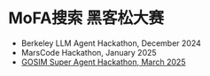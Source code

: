 # MoFA搜索 黑客松大赛

- Berkeley LLM Agent Hackathon, December 2024
- MarsCode Hackathon, January 2025
- [GOSIM Super Agent Hackathon, March 2025](gosim_super_agent)

